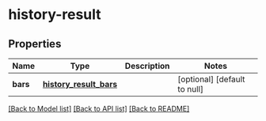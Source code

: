 # history-result
## Properties

| Name | Type | Description | Notes |
|------------ | ------------- | ------------- | -------------|
| **bars** | [**history_result_bars**](history_result_bars.md) |  | [optional] [default to null] |

[[Back to Model list]](../README.md#documentation-for-models) [[Back to API list]](../README.md#documentation-for-api-endpoints) [[Back to README]](../README.md)

